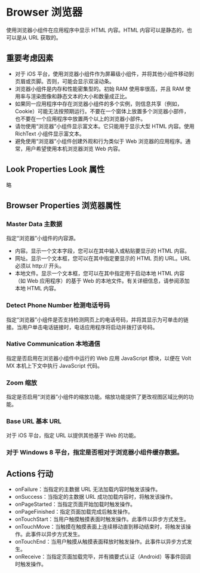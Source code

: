 # Browser 浏览器
使用浏览器小组件在应用程序中显示 HTML 内容。HTML 内容可以是静态的，也可以是从 URL 获取的。

## 重要考虑因素
* 对于 iOS 平台，使用浏览器小组件作为屏幕级小组件，并将其他小组件移动到页眉或页脚。否则，可能会显示双滚动条。
* 浏览器小组件是内存和性能密集型的。初始 RAM 使用率很高，并且 RAM 使用率与渲染图像和静态文本的大小和数量成正比。
* 如果同一应用程序中存在浏览器小组件的多个实例，则信息共享（例如，Cookie）可能无法按预期运行。不要在一个窗体上放置多个浏览器小部件，也不要在一个应用程序中放置两个以上的浏览器小部件。
* 请勿使用“浏览器”小组件显示富文本。它只能用于显示大型 HTML 内容。使用 RichText 小组件显示富文本。
* 避免使用“浏览器”小组件创建外观和行为类似于 Web 浏览器的应用程序。通常，用户希望使用本机浏览器浏览 Web 内容。

## Look Properties Look 属性
略

## Browser Properties 浏览器属性
### Master Data 主数据
指定“浏览器”小组件的内容源。

* 内容。显示一个文本字段，您可以在其中输入或粘贴要显示的 HTML 内容。
* 网址。显示一个文本框，您可以在其中指定要显示的 HTML 页的 URL。URL 必须以 http:// 开头。
* 本地文件。显示一个文本框，您可以在其中指定用于启动本地 HTML 内容（如 Web 应用程序）的基于 Web 的本地文件。有关详细信息，请参阅添加本地 HTML 内容。

### Detect Phone Number 检测电话号码
指定“浏览器”小组件是否支持检测网页上的电话号码，并将其显示为可单击的链接。当用户单击电话链接时，电话应用程序将启动并拨打该号码。

### Native Communication 本地通信
指定是否启用在浏览器小组件中运行的 Web 应用 JavaScript 模块，以便在 Volt MX 本机上下文中执行 JavaScript 代码。

### Zoom 缩放
指定是否启用“浏览器”小组件的缩放功能。缩放功能提供了更改视图区域比例的功能。

### Base URL 基本 URL
对于 iOS 平台，指定 URL 以提供其他基于 Web 的功能。

### 对于 Windows 8 平台，指定是否相对于浏览器小组件缓存数据。

## Actions 行动
* onFailure：当指定的主数据 URL 无法加载内容时触发该操作。
* onSuccess：当指定的主数据 URL 成功加载内容时，将触发该操作。
* onPageStarted：当指定页面开始加载时触发操作。
* onPageFinished：指定页面加载完成后触发操作。
* onTouchStart：当用户触摸触摸表面时触发操作。此事件以异步方式发生。
* onTouchMove：当触摸在触摸表面上连续移动直到移动结束时，将触发该操作。此事件以异步方式发生。
* onTouchEnd：当用户触摸从触摸表面释放时触发操作。此事件以异步方式发生。
* onReceive：当指定页面加载完毕，并有摘要式认证（Android）等事件回调时触发操作。